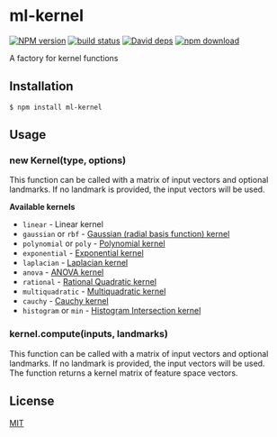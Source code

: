 # ml-kernel

  [![NPM version][npm-image]][npm-url]
  [![build status][travis-image]][travis-url]
  [![David deps][david-image]][david-url]
  [![npm download][download-image]][download-url]

A factory for kernel functions

## Installation

`$ npm install ml-kernel`

## Usage

### new Kernel(type, options)

This function can be called with a matrix of input vectors
and optional landmarks. If no landmark is provided, the input vectors will be used.

__Available kernels__
* `linear` - Linear kernel
* `gaussian` or `rbf` - [Gaussian (radial basis function) kernel](https://github.com/mljs/gaussian-kernel)
* `polynomial` or `poly` - [Polynomial kernel](https://github.com/mljs/polynomial-kernel)
* `exponential` - [Exponential kernel](http://crsouza.com/2010/03/kernel-functions-for-machine-learning-applications/#exponential)
* `laplacian` - [Laplacian kernel](http://crsouza.com/2010/03/kernel-functions-for-machine-learning-applications/#laplacian)
* `anova` - [ANOVA kernel](http://crsouza.com/2010/03/kernel-functions-for-machine-learning-applications/#anova)
* `rational` - [Rational Quadratic kernel](http://crsouza.com/2010/03/kernel-functions-for-machine-learning-applications/#rational)
* `multiquadratic` - [Multiquadratic kernel](http://crsouza.com/2010/03/kernel-functions-for-machine-learning-applications/#multiquadric)
* `cauchy` - [Cauchy kernel](http://crsouza.com/2010/03/kernel-functions-for-machine-learning-applications/#cauchy)
* `histogram` or `min` - [Histogram Intersection kernel](http://crsouza.com/2010/03/kernel-functions-for-machine-learning-applications/#histogram)

### kernel.compute(inputs, landmarks)

This function can be called with a matrix of input vectors and optional landmarks.
If no landmark is provided, the input vectors will be used.  
The function returns a kernel matrix of feature space vectors.

## License

  [MIT](./LICENSE)

[npm-image]: https://img.shields.io/npm/v/ml-kernel.svg?style=flat-square
[npm-url]: https://npmjs.org/package/ml-kernel
[travis-image]: https://img.shields.io/travis/mljs/kernel/master.svg?style=flat-square
[travis-url]: https://travis-ci.org/mljs/kernel
[david-image]: https://img.shields.io/david/mljs/kernel.svg?style=flat-square
[david-url]: https://david-dm.org/mljs/kernel
[download-image]: https://img.shields.io/npm/dm/ml-kernel.svg?style=flat-square
[download-url]: https://npmjs.org/package/ml-kernel
